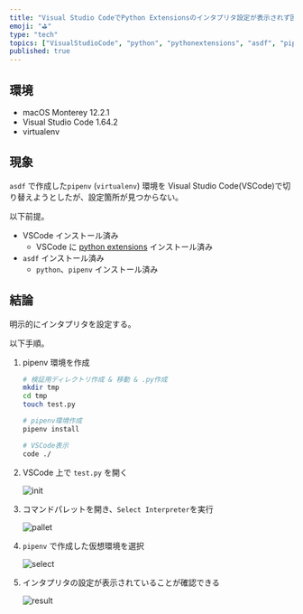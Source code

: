 ```yaml
---
title: "Visual Studio CodeでPython Extensionsのインタプリタ設定が表示されず困ったけど解決した話"
emoji: "⛳"
type: "tech"
topics: ["VisualStudioCode", "python", "pythonextensions", "asdf", "pipenv"]
published: true
---
```


## 環境

- macOS Monterey 12.2.1
- Visual Studio Code 1.64.2
- virtualenv

## 現象

`asdf` で作成した`pipenv` (`virtualenv`) 環境を Visual Studio Code(VSCode)で切り替えようとしたが、設定箇所が見つからない。

以下前提。

- VSCode インストール済み
  - VSCode に [python extensions](https://marketplace.visualstudio.com/items?itemName=ms-python.python) インストール済み
- `asdf` インストール済み
  - `python`、`pipenv` インストール済み

## 結論

明示的にインタプリタを設定する。

以下手順。

1. pipenv 環境を作成

   ```bash
   # 検証用ディレクトリ作成 & 移動 & .py作成
   mkdir tmp
   cd tmp
   touch test.py

   # pipenv環境作成
   pipenv install

   # VSCode表示
   code ./
   ```

1. VSCode 上で `test.py` を開く

   ![init](https://storage.googleapis.com/zenn-user-upload/da456cd7c318-20220228.png)

1. コマンドパレットを開き、`Select Interpreter`を実行

   ![pallet](https://storage.googleapis.com/zenn-user-upload/97c537e1ab2d-20220228.png)

1. `pipenv` で作成した仮想環境を選択

   ![select](https://storage.googleapis.com/zenn-user-upload/e15f786ca738-20220228.png)

1. インタプリタの設定が表示されていることが確認できる

   ![result](https://storage.googleapis.com/zenn-user-upload/d3c94cc44b53-20220228.png)
